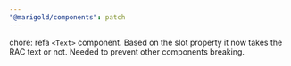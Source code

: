 ```yaml
---
"@marigold/components": patch
---
```


chore: refa `<Text>` component. Based on the slot property it now takes the RAC text or not. Needed to prevent other components breaking.
